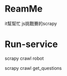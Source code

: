 ReamMe
====================
it幫幫忙 js挑戰賽的scrapy

Run-service
====================
scrapy crawl robot

scrapy crawl get_questions
